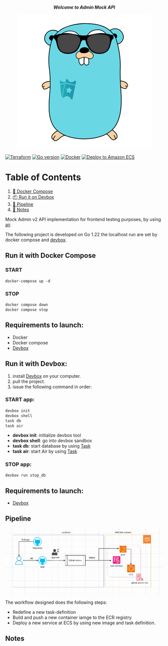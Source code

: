 

***<p style="text-align: center;">Welcome to Admin Mock API</p>***

<p align="center">
  <img src="/.github/media/go-clorian.png" />
</p>

[![Terraform](https://img.shields.io/badge/Terraform-1s?style=flat&logo=terraform&labelColor=white&color=back)](https://www.terraform.io/)
[![Go version](https://img.shields.io/badge/Go%201.22-1s?style=flat&logo=go&labelColor=white)](https://tip.golang.org/doc/go1.22)
[![Docker](https://img.shields.io/badge/Docker-1s?style=flat&logo=Docker&labelColor=white&color=blue)](https://www.docker.com/)
[![Deploy to Amazon ECS](https://github.com/tiqueteo/adminv2-mock-api/actions/workflows/deploy.yml/badge.svg?branch=infra)](https://github.com/tiqueteo/adminv2-mock-api/actions/workflows/deploy.yml)

# Table of Contents
1. [🐋 Docker Compose](#run-it-with-docker-compose)
2. [📦 Run it on Devbox](#run-it-with-devbox)
3. [🧪 Pipeline](#pipeline)
4. [📄 Notes](#notes)

Mock Admin v2 API implementation for frontend testing purposes, by using [air](https://github.com/cosmtrek/air).

The following project is developed on Go 1.22 the localhost run are set by docker compose and [devbox](https://www.jetify.com/devbox/docs/quickstart/).

## Run it with Docker Compose

### START

```
docker-compose up -d
```
### STOP
```
docker compose down
docker compose stop
```
## Requirements to launch:

- Docker
- Docker compose
- [Devbox](https://www.jetify.com/devbox/docs/quickstart/)

## Run it with Devbox:

1. install [Devbox](https://www.jetify.com/devbox/docs/quickstart/) on your computer.
2. pull the project.
3. issue the following command in order:

### START app:
```
devbox init
devbox shell
task db
task air
```

- **devbox init**: initialize devbox tool
- **devbox shell**: go into devbox sandbox
- **task db**: start database by using [Task](https://taskfile.dev/)
- **task air**: start Air by using [Task](https://taskfile.dev/)


### STOP app:
```
devbox run stop_db
```

## Requirements to launch:

- [Devbox](https://www.jetify.com/devbox/docs/quickstart/)


## Pipeline

![](/.github/media/workflow.png)

The workflow designed does the following steps:

* Redefine a new task-definition
* Build and push a new container iamge to the ECR registry
* Deploy a new service at ECS by using new image and task definition.

## Notes